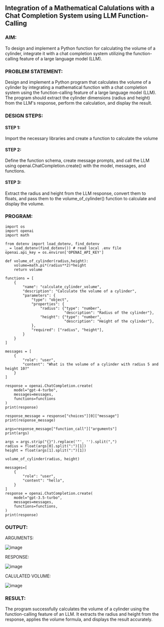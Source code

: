 ## Integration of a Mathematical Calulations with a Chat Completion System using LLM Function-Calling

### AIM:
To design and implement a Python function for calculating the volume of a cylinder, integrate it with a chat completion system utilizing the function-calling feature of a large language model (LLM).

### PROBLEM STATEMENT:
Design and implement a Python program that calculates the volume of a cylinder by integrating a mathematical function with a chat completion system using the function-calling feature of a large language model (LLM). The program should extract the cylinder dimensions (radius and height) from the LLM's response, perform the calculation, and display the result.

### DESIGN STEPS:

#### STEP 1: 
Import the necessary libraries and create a function to calculate the volume

#### STEP 2:
Define the function schema, create message prompts, and call the LLM using openai.ChatCompletion.create() with the model, messages, and functions.

#### STEP 3:
Extract the radius and height from the LLM response, convert them to floats, and pass them to the volume_of_cylinder() function to calculate and display the volume.

### PROGRAM:
```
import os
import openai
import math

from dotenv import load_dotenv, find_dotenv
_ = load_dotenv(find_dotenv()) # read local .env file
openai.api_key = os.environ['OPENAI_API_KEY']

def volume_of_cylinder(radius,height):
    volume=math.pi*(radius**2)*height
    return volume

functions = [
    {
        "name": "calculate_cylinder_volume",
        "description": "Calculate the volume of a cylinder",
        "parameters": {
            "type": "object",
            "properties": {
                "radius": {"type": "number", 
                           "description": "Radius of the cylinder"},
                "height": {"type": "number", 
                           "description": "Height of the cylinder"},
            },
            "required": ["radius", "height"],
        }
    }
]

messages = [
    {
        "role": "user", 
        "content": "What is the volume of a cylinder with radius 5 and height 10?"
    }
]

response = openai.ChatCompletion.create(
    model="gpt-4-turbo",
    messages=messages,
    functions=functions
)
print(response)

response_message = response["choices"][0]["message"]
print(response_message)

args=response_message["function_call"]["arguments"]
print(args)

args = args.strip("{}").replace('"', '').split(",")
radius = float(args[0].split(":")[1])
height = float(args[1].split(":")[1])

volume_of_cylinder(radius, height)

messages=[
    {
        "role": "user",
        "content": "hello",
    }
]
response = openai.ChatCompletion.create(
    model="gpt-3.5-turbo",
    messages=messages,
    functions=functions,
)
print(response)
```

### OUTPUT:

ARGUMENTS:

![image](https://github.com/user-attachments/assets/682e2218-17ab-48d3-94f0-f60a32ec160b)

RESPONSE:

![image](https://github.com/user-attachments/assets/1e72b3f2-2be6-431d-bbc8-33971817f7e3)

CALULATED VOLUME:

![image](https://github.com/user-attachments/assets/be29c83b-44b3-44ca-85bf-80d7cc218b9a)


### RESULT:
The program successfully calculates the volume of a cylinder using the function-calling feature of an LLM. It extracts the radius and height from the response, applies the volume formula, and displays the result accurately.
